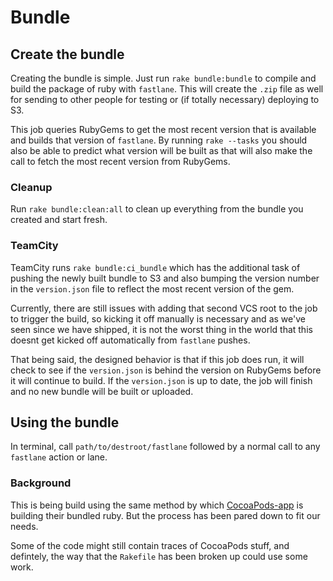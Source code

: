# Bundle
## Create the bundle
Creating the bundle is simple. Just run `rake bundle:bundle` to compile and build the package of ruby with `fastlane`. This will create the `.zip` file as well for sending to other people for testing or (if totally necessary) deploying to S3.

This job queries RubyGems to get the most recent version that is available and builds that version of `fastlane`. By running `rake --tasks` you should also be able to predict what version will be built as that will also make the call to fetch the most recent version from RubyGems.

### Cleanup
Run `rake bundle:clean:all` to clean up everything from the bundle you created and start fresh.

### TeamCity
TeamCity runs `rake bundle:ci_bundle` which has the additional task of pushing the newly built bundle to S3 and also bumping the version number in the `version.json` file to reflect the most recent version of the gem.

Currently, there are still issues with adding that second VCS root to the job to trigger the build, so kicking it off manually is necessary and as we've seen since we have shipped, it is not the worst thing in the world that this doesnt get kicked off automatically from `fastlane` pushes.

That being said, the designed behavior is that if this job does run, it will check to see if the `version.json` is behind the version on RubyGems before it will continue to build. If the `version.json` is up to date, the job will finish and no new bundle will be built or uploaded.

## Using the bundle
In terminal, call `path/to/destroot/fastlane` followed by a normal call to any `fastlane` action or lane.

### Background
This is being build using the same method by which [CocoaPods-app](https://github.com/CocoaPods/CocoaPods-app) is building their bundled ruby. But the process has been pared down to fit our needs.

Some of the code might still contain traces of CocoaPods stuff, and defintely, the way that the `Rakefile` has been broken up could use some work.